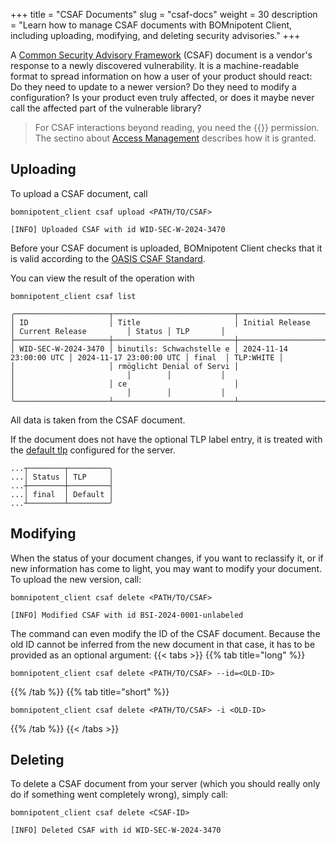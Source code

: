 +++
title = "CSAF Documents"
slug = "csaf-docs"
weight = 30
description = "Learn how to manage CSAF documents with BOMnipotent Client, including uploading, modifying, and deleting security advisories."
+++

A [Common Security Advisory Framework](https://www.csaf.io/) (CSAF) document is a vendor's response to a newly discovered vulnerability. It is a machine-readable format to spread information on how a user of your product should react: Do they need to update to a newer version? Do they need to modify a configuration? Is your product even truly affected, or does it maybe never call the affected part of the vulnerable library?

> For CSAF interactions beyond reading, you need the {{<csaf-management-en>}} permission. The sectino about [Access Management](/client/manager/access-management/) describes how it is granted.

## Uploading

To upload a CSAF document, call
```
bomnipotent_client csaf upload <PATH/TO/CSAF>
```

``` {wrap="false" title="output"}
[INFO] Uploaded CSAF with id WID-SEC-W-2024-3470
```

Before your CSAF document is uploaded, BOMnipotent Client checks that it is valid according to the [OASIS CSAF Standard](https://docs.oasis-open.org/csaf/csaf/v2.0/os/csaf-v2.0-os.html#61-mandatory-tests).

You can view the result of the operation with
```
bomnipotent_client csaf list
```
``` {wrap="false" title="output"}
╭─────────────────────┬───────────────────────────┬─────────────────────────┬─────────────────────────┬────────┬───────────╮
│ ID                  │ Title                     │ Initial Release         │ Current Release         │ Status │ TLP       │
├─────────────────────┼───────────────────────────┼─────────────────────────┼─────────────────────────┼────────┼───────────┤
│ WID-SEC-W-2024-3470 │ binutils: Schwachstelle e │ 2024-11-14 23:00:00 UTC │ 2024-11-17 23:00:00 UTC │ final  │ TLP:WHITE │
│                     │ rmöglicht Denial of Servi │                         │                         │        │           │
│                     │ ce                        │                         │                         │        │           │
╰─────────────────────┴───────────────────────────┴─────────────────────────┴─────────────────────────┴────────┴───────────╯
```

All data is taken from the CSAF document.

If the document does not have the optional TLP label entry, it is treated with the [default tlp](/server/configuration/optional/tlp-config/) configured for the server.


``` {wrap="false" title="output"}
...┬────────┬─────────╮
...│ Status │ TLP     │
...┼────────┼─────────┤
...│ final  │ Default │
...┴────────┴─────────╯
```


## Modifying

When the status of your document changes, if you want to reclassify it, or if new information has come to light, you may want to modify your document. To upload the new version, call:

```
bomnipotent_client csaf delete <PATH/TO/CSAF>
```
``` {wrap="false" title="output"}
[INFO] Modified CSAF with id BSI-2024-0001-unlabeled
```

The command can even modify the ID of the CSAF document. Because the old ID cannot be inferred from the new document in that case, it has to be provided as an optional argument:
{{< tabs >}}
{{% tab title="long" %}}
```
bomnipotent_client csaf delete <PATH/TO/CSAF> --id=<OLD-ID>
```
{{% /tab %}}
{{% tab title="short" %}}
```
bomnipotent_client csaf delete <PATH/TO/CSAF> -i <OLD-ID>
```
{{% /tab %}}
{{< /tabs >}}


## Deleting

To delete a CSAF document from your server (which you should really only do if something went completely wrong), simply call:
```
bomnipotent_client csaf delete <CSAF-ID>
```
``` {wrap="false" title="output"}
[INFO] Deleted CSAF with id WID-SEC-W-2024-3470
```
